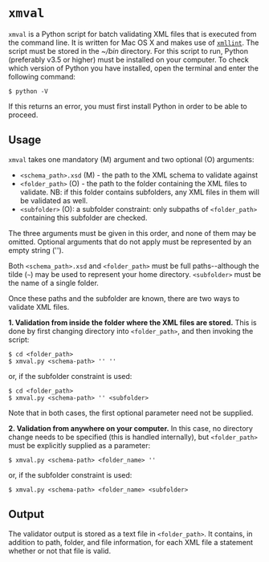 # `xmval`

`xmval` is a Python script for batch validating XML files that is executed from the command line. It is written for Mac OS X and makes use of [`xmllint`](http://xmlsoft.org/xmllint.html). The script must be stored in the _~/bin_ directory. For this script to run, Python (preferably v3.5 or higher) must be installed on your computer. To check which version of Python you have installed, open the terminal and enter the following command: 
 
    $ python -V

If this returns an error, you must first install Python in order to be able to proceed.


## Usage

`xmval` takes one mandatory (M) argument and two optional (O) arguments:
* `<schema_path>.xsd` (M) - the path to the XML schema to validate against
* `<folder_path>` (O) -	the path to the folder containing the XML files to validate. NB: if this folder contains subfolders, any XML files in them will be validated as well.	
* `<subfolder>` (O):	a subfolder constraint: only subpaths of `<folder_path>` containing this subfolder are checked.

The three arguments must be given in this order, and none of them may be omitted. Optional arguments that do not apply must be represented by an empty string ('').

Both `<schema_path>.xsd` and `<folder_path>` must be full paths--although the tilde (`~`) may be used to represent your home directory. `<subfolder>` must be the name of a single folder.

Once these paths and the subfolder are known, there are two ways to validate XML files.  

**1. Validation from inside the folder where the XML files are stored.** This is done by first changing directory into `<folder_path>`, and then invoking the script:

    $ cd <folder_path>
    $ xmval.py <schema-path> '' ''

or, if the subfolder constraint is used:
    
    $ cd <folder_path>
    $ xmval.py <schema-path> '' <subfolder> 
    
Note that in both cases, the first optional parameter need not be supplied.

**2. Validation from anywhere on your computer.** In this case, no directory change needs to be specified (this is handled internally), but `<folder_path>` must be explicitly supplied as a parameter:

    $ xmval.py <schema-path> <folder_name> ''
    
or, if the subfolder constraint is used:

    $ xmval.py <schema-path> <folder_name> <subfolder>

## Output

The validator output is stored as a text file in `<folder_path>`. It contains, in addition to path, folder, and file information, for each XML file a statement whether or not that file is valid.
